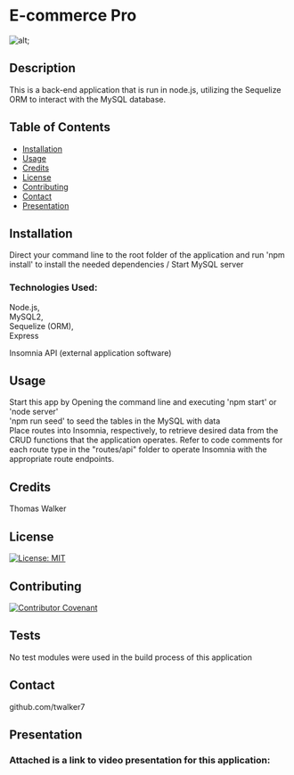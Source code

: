 # E-commerce Pro

![alt ]();



## Description 

This is a back-end application that is run in node.js, utilizing the Sequelize ORM to interact with the MySQL database. 

## Table of Contents

* [Installation](#installation)
* [Usage](#usage)
* [Credits](#credits)
* [License](#license)
* [Contributing](#Contributing)
* [Contact](#Contact)
* [Presentation](#Presentation)


## Installation
Direct your command line to the root folder of the application and run 'npm install' to install the needed dependencies /
Start MySQL server
 ### Technologies Used:
  Node.js, \
  MySQL2, \
  Sequelize (ORM), \
  Express 

  Insomnia API (external application software)


## Usage 

Start this app by Opening the command line and executing 'npm start' or 'node server' \
'npm run seed' to seed the tables in the MySQL with data\
Place routes into Insomnia, respectively, to retrieve desired data from the CRUD functions that the application operates. Refer to code comments for each route type in the "routes/api" folder to operate Insomnia with the appropriate route endpoints. 
                


## Credits

Thomas Walker 

## License

[![License: MIT](https://img.shields.io/badge/License-MIT-yellow.svg)](https://opensource.org/licenses/MIT)


## Contributing

[![Contributor Covenant](https://img.shields.io/badge/Contributor%20Covenant-2.0-4baaaa.svg)](code_of_conduct.md)
    


## Tests
No test modules were used in the build process of this application 

## Contact

 github.com/twalker7

 ## Presentation
 ### Attached is a link to video presentation for this application:

